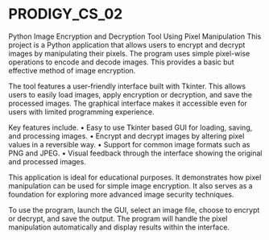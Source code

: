 # PRODIGY_CS_02
Python Image Encryption and Decryption Tool Using Pixel Manipulation
This project is a Python application that allows users to encrypt and decrypt images by manipulating their pixels. The program uses simple pixel-wise operations to encode and decode images. This provides a basic but effective method of image encryption.

The tool features a user-friendly interface built with Tkinter. This allows users to easily load images, apply encryption or decryption, and save the processed images. The graphical interface makes it accessible even for users with limited programming experience.

Key features include.
• Easy to use Tkinter based GUI for loading, saving, and processing images.
• Encrypt and decrypt images by altering pixel values in a reversible way.
• Support for common image formats such as PNG and JPEG.
• Visual feedback through the interface showing the original and processed images.

This application is ideal for educational purposes. It demonstrates how pixel manipulation can be used for simple image encryption. It also serves as a foundation for exploring more advanced image security techniques.

To use the program, launch the GUI, select an image file, choose to encrypt or decrypt, and save the output. The program will handle the pixel manipulation automatically and display results within the interface.
